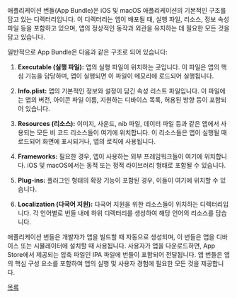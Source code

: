 애플리케이션 번들(App Bundle)은 iOS 및 macOS 애플리케이션의 기본적인 구조를 담고 있는 디렉터리입니다. 이 디렉터리는 앱이 배포될 때, 실행 파일, 리소스, 정보 속성 파일 등을 포함하고 있으며, 앱의 정상적인 동작과 외관을 유지하는 데 필요한 모든 것을 담고 있습니다.

일반적으로 App Bundle은 다음과 같은 구조로 되어 있습니다:

1. **Executable (실행 파일):** 앱의 실행 파일이 위치하는 곳입니다. 이 파일은 앱의 핵심 기능을 담당하며, 앱이 실행되면 이 파일이 메모리에 로드되어 실행됩니다.

2. **Info.plist:** 앱의 기본적인 정보와 설정이 담긴 속성 리스트 파일입니다. 이 파일에는 앱의 버전, 아이콘 파일 이름, 지원하는 디바이스 목록, 허용된 방향 등이 포함되어 있습니다.

3. **Resources (리소스):** 이미지, 사운드, nib 파일, 데이터 파일 등과 같은 앱에서 사용되는 모든 비 코드 리소스들이 여기에 위치합니다. 이 리소스들은 앱이 실행될 때 로드되어 화면에 표시되거나, 앱의 로직에 사용됩니다.

4. **Frameworks:** 필요한 경우, 앱이 사용하는 외부 프레임워크들이 여기에 위치합니다. iOS 및 macOS에서는 동적 또는 정적 라이브러리 형태로 포함될 수 있습니다.

5. **Plug-ins:** 플러그인 형태의 확장 기능이 포함된 경우, 이들이 여기에 위치할 수 있습니다.

6. **Localization (다국어 지원):** 다국어 지원을 위한 리소스들이 위치하는 디렉터리입니다. 각 언어별로 번들 내에 하위 디렉터리를 생성하여 해당 언어의 리소스를 담습니다.

애플리케이션 번들은 개발자가 앱을 빌드할 때 자동으로 생성되며, 이 번들은 앱을 디바이스 또는 시뮬레이터에 설치할 때 사용됩니다. 사용자가 앱을 다운로드하면, App Store에서 제공되는 압축 파일인 IPA 파일에 번들이 포함되어 전달됩니다. 앱 번들은 앱의 핵심 구성 요소를 포함하여 앱의 실행 및 사용자 경험에 필요한 모든 것을 제공합니다.


[목록](../README_link.md#ios)
